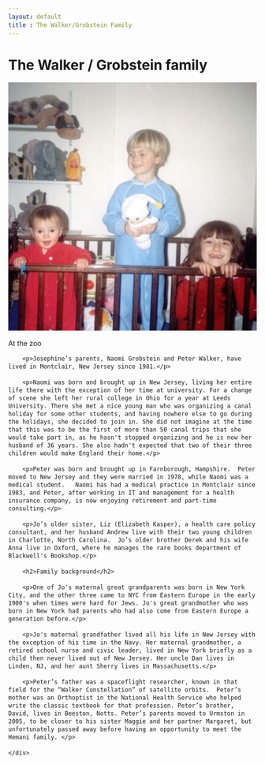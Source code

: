 ```yaml
---
layout: default
title : The Walker/Grobstein Family
---
```


<div class="row">
	<div class="offset3 span6 offset3">
		<h1 class="centertext"> The Walker / Grobstein family</h1>
		<img src="/img/walkerkids.jpg" width="700px">
		<p class="caption">At the zoo</p>

		<p>Josephine’s parents, Naomi Grobstein and Peter Walker, have lived in Montclair, New Jersey since 1981.</p>

		<p>Naomi was born and brought up in New Jersey, living her entire life there with the exception of her time at university. For a change of scene she left her rural college in Ohio for a year at Leeds University. There she met a nice young man who was organizing a canal holiday for some other students, and having nowhere else to go during the holidays, she decided to join in. She did not imagine at the time that this was to be the first of more than 50 canal trips that she would take part in, as he hasn't stopped organizing and he is now her husband of 36 years. She also hadn't expected that two of their three children would make England their home.</p>

		<p>Peter was born and brought up in Farnborough, Hampshire.  Peter moved to New Jersey and they were married in 1978, while Naomi was a medical student.   Naomi has had a medical practice in Montclair since 1983, and Peter, after working in IT and management for a health insurance company, is now enjoying retirement and part-time consulting.</p>

		<p>Jo’s older sister, Liz (Elizabeth Kasper), a health care policy consultant, and her husband Andrew live with their two young children in Charlotte, North Carolina.  Jo’s older brother Derek and his wife Anna live in Oxford, where he manages the rare books department of Blackwell's Bookshop.</p>

		<h2>Family background</h2>
		
		<p>One of Jo's maternal great grandparents was born in New York City, and the other three came to NYC from Eastern Europe in the early 1900's when times were hard for Jews. Jo's great grandmother who was born in New York had parents who had also come from Eastern Europe a generation before.</p>

		<p>Jo's maternal grandfather lived all his life in New Jersey with the exception of his time in the Navy. Her maternal grandmother, a retired school nurse and civic leader, lived in New York briefly as a child then never lived out of New Jersey. Her uncle Dan lives in Linden, NJ, and her aunt Sherry lives in Massachusetts.</p>

		<p>Peter’s father was a spaceflight researcher, known in that field for the “Walker Constellation” of satellite orbits.  Peter’s mother was an Orthoptist in the National Health Service who helped write the classic textbook for that profession. Peter’s brother, David, lives in Beeston, Notts. Peter’s parents moved to Urmston in 2005, to be closer to his sister Maggie and her partner Margaret, but unfortunately passed away before having an opportunity to meet the Hemani family. </p>

	</div>
</div>